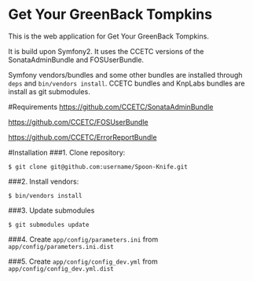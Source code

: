 Get Your GreenBack Tompkins
==============================

This is the web application for Get Your GreenBack Tompkins.

It is build upon Symfony2.  It uses the CCETC versions of the SonataAdminBundle and FOSUserBundle.

Symfony vendors/bundles and some other bundles are installed through ``deps`` and ``bin/vendors install``.  CCETC bundles and KnpLabs bundles are install as git submodules.


#Requirements
https://github.com/CCETC/SonataAdminBundle

https://github.com/CCETC/FOSUserBundle

https://github.com/CCETC/ErrorReportBundle


#Installation
###1. Clone repository:

	$ git clone git@github.com:username/Spoon-Knife.git

###2. Install vendors:

	$ bin/vendors install

###3. Update submodules

	$ git submodules update
	
###4. Create ``app/config/parameters.ini`` from ``app/config/parameters.ini.dist``

###5. Create ``app/config/config_dev.yml`` from ``app/config/config_dev.yml.dist``